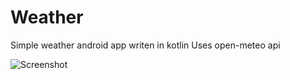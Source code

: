 # Weather
Simple weather android app writen in kotlin
Uses open-meteo api

![Screenshot](https://github.com/ItsCh1ya/weather/resources/screenshot.jpg)
